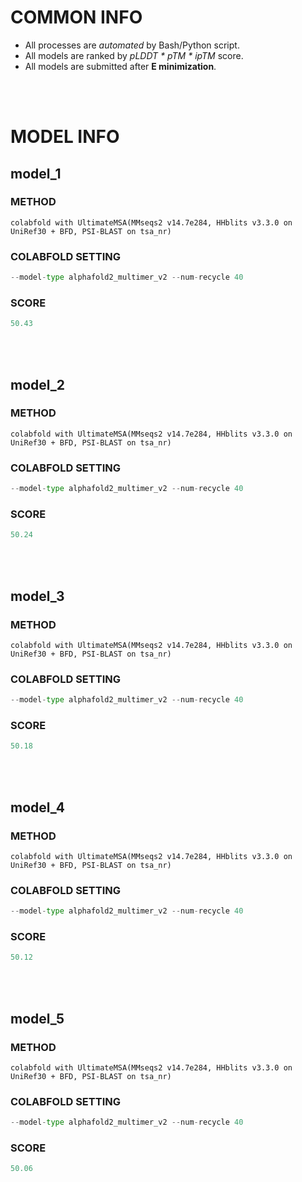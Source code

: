 # COMMON INFO
* All processes are *automated* by Bash/Python script.
* All models are ranked by *pLDDT * pTM * ipTM* score.
* All models are submitted after **E minimization**.
<br/>
<br/>

# MODEL INFO
## model_1
### METHOD
    colabfold with UltimateMSA(MMseqs2 v14.7e284, HHblits v3.3.0 on UniRef30 + BFD, PSI-BLAST on tsa_nr)
### COLABFOLD SETTING
```python
--model-type alphafold2_multimer_v2 --num-recycle 40
```
### SCORE
```python
50.43
```
<br/>
<br/>

## model_2
### METHOD
    colabfold with UltimateMSA(MMseqs2 v14.7e284, HHblits v3.3.0 on UniRef30 + BFD, PSI-BLAST on tsa_nr)
### COLABFOLD SETTING
```python
--model-type alphafold2_multimer_v2 --num-recycle 40
```
### SCORE
```python
50.24
```
<br/>
<br/>

## model_3
### METHOD
    colabfold with UltimateMSA(MMseqs2 v14.7e284, HHblits v3.3.0 on UniRef30 + BFD, PSI-BLAST on tsa_nr)
### COLABFOLD SETTING
```python
--model-type alphafold2_multimer_v2 --num-recycle 40
```
### SCORE
```python
50.18
```
<br/>
<br/>

## model_4
### METHOD
    colabfold with UltimateMSA(MMseqs2 v14.7e284, HHblits v3.3.0 on UniRef30 + BFD, PSI-BLAST on tsa_nr)
### COLABFOLD SETTING
```python
--model-type alphafold2_multimer_v2 --num-recycle 40
```
### SCORE
```python
50.12
```
<br/>
<br/>

## model_5
### METHOD
    colabfold with UltimateMSA(MMseqs2 v14.7e284, HHblits v3.3.0 on UniRef30 + BFD, PSI-BLAST on tsa_nr)
### COLABFOLD SETTING
```python
--model-type alphafold2_multimer_v2 --num-recycle 40
```
### SCORE
```python
50.06
```
<br/>
<br/>
    